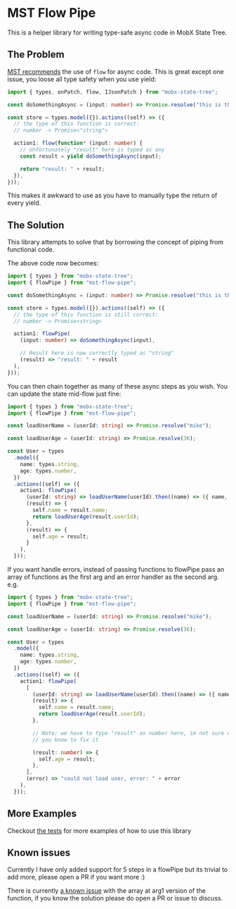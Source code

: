 # MST Flow Pipe

This is a helper library for writing type-safe async code in MobX State Tree.

## The Problem

[MST recommends](https://mobx-state-tree.js.org/concepts/async-actions) the use of `flow` for async code. This is great except one issue, you loose all type safety when you use yield:

```typescript
import { types, onPatch, flow, IJsonPatch } from "mobx-state-tree";

const doSomethingAsync = (input: number) => Promise.resolve("this is the result");

const store = types.model({}).actions((self) => ({
  // the type of this function is correct:
  // number -> Promise<"string">

  action1: flow(function* (input: number) {
    // Unfortunately "result" here is typed as any
    const result = yield doSomethingAsync(input);

    return "result: " + result;
  }),
}));
```

This makes it awkward to use as you have to manually type the return of every yield.

## The Solution

This library attempts to solve that by borrowing the concept of piping from functional code.

The above code now becomes:

```typescript
import { types } from "mobx-state-tree";
import { flowPipe } from "mst-flow-pipe";

const doSomethingAsync = (input: number) => Promise.resolve("this is the result");

const store = types.model({}).actions((self) => ({
  // the type of this function is still correct:
  // number -> Promise<string>

  action1: flowPipe(
    (input: number) => doSomethingAsync(input),

    // Result here is now correctly typed as "string"
    (result) => "result: " + result
  ),
}));
```

You can then chain together as many of these async steps as you wish. You can update the state mid-flow just fine:

```typescript
import { types } from "mobx-state-tree";
import { flowPipe } from "mst-flow-pipe";

const loadUserName = (userId: string) => Promise.resolve("mike");

const loadUserAge = (userId: string) => Promise.resolve(36);

const User = types
  .model({
    name: types.string,
    age: types.number,
  })
  .actions((self) => ({
    action1: flowPipe(
      (userId: string) => loadUserName(userId).then((name) => ({ name, userId })),
      (result) => {
        self.name = result.name;
        return loadUserAge(result.userId);
      },
      (result) => {
        self.age = result;
      }
    ),
  }));
```

If you want handle errors, instead of passing functions to flowPipe pass an array of functions as the first arg and an error handler as the second arg. e.g.

```typescript
import { types } from "mobx-state-tree";
import { flowPipe } from "mst-flow-pipe";

const loadUserName = (userId: string) => Promise.resolve("mike");

const loadUserAge = (userId: string) => Promise.resolve(36);

const User = types
  .model({
    name: types.string,
    age: types.number,
  })
  .actions((self) => ({
    action1: flowPipe(
      [
        (userId: string) => loadUserName(userId).then((name) => ({ name, userId })),
        (result) => {
          self.name = result.name;
          return loadUserAge(result.userId);
        },

        // Note: we have to type "result" as number here, im not sure why, please open an issue if
        // you know to fix it

        (result: number) => {
          self.age = result;
        },
      ],
      (error) => "could not load user, error: " + error
    ),
  }));
```

## More Examples

Checkout [the tests](https://github.com/mikecann/flowPipe/blob/master/test/index.test.ts) for more examples of how to use this library

## Known issues

Currently I have only added support for 5 steps in a flowPipe but its trivial to add more, please open a PR if you want more :)

There is currently [a known issue](https://github.com/mikecann/flowPipe/blob/master/test/index.test.ts#L167) with the array at arg1 version of the function, if you know the solution please do open a PR or issue to discuss.
